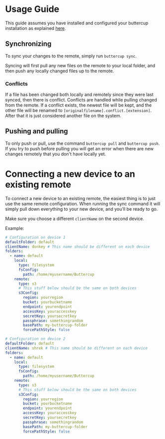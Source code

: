 # Usage Guide

This guide assumes you have installed and configured your buttercup installation as explained [here](./installation.md).

## Synchronizing

To sync your changes to the remote, simply run `buttercup sync`.

Syncing will first pull any new files on the remote to your local folder, and then push any locally changed files up to the remote.

### Conflicts

If a file has been changed both locally and remotely since they were last synced, then there is conflict. Conflicts are handled while pulling changed from the remote. If a conflict exists, the newest file will be kept, and the other file will be renamed to `[originalfilename].conflict.[extension]`. After that it is just considered another file on the system.

## Pushing and pulling

To only push or pull, use the command `buttercup pull` and `buttercup push`. If you try to push before pulling you will get an error when there are new changes remotely that you don't have locally yet.

# Connecting a new device to an existing remote

To connect a new device to an existing remote, the easiest thing is to just use the same remote configuration. When running the sync command it will simply pull down everything to your new device, and you'll be ready to go.

Make sure you choose a different `clientName` on the second device.

Example:

```yaml
# Configuration on device 1
defaultFolder: default
clientName: donkey # This name should be different on each device
folders:
  - name: default
    local:
      type: filesystem
      fsConfig:
        path: /home/myusername/Buttercup
    remote:
      type: s3
      # This stuff below should be the same on both devices
      s3Config:
        region: yourregion
        bucket: yourbucketname
        endpoint: yourendpoint
        accessKey: youraccesskey
        secretKey: yoursecretkey
        passphrase: somethingrandom
        basePath: my-buttercup-folder
        forcePathStyle: false

# Configuration on device 2
defaultFolder: default
clientName: shrek # This name should be different on each device
folders:
  - name: default
    local:
      type: filesystem
      fsConfig:
        path: /home/myusername/Buttercup
    remote:
      type: s3
      # This stuff below should be the same on both devices
      s3Config:
        region: yourregion
        bucket: yourbucketname
        endpoint: yourendpoint
        accessKey: youraccesskey
        secretKey: yoursecretkey
        passphrase: somethingrandom
        basePath: my-buttercup-folder
        forcePathStyle: false
```
